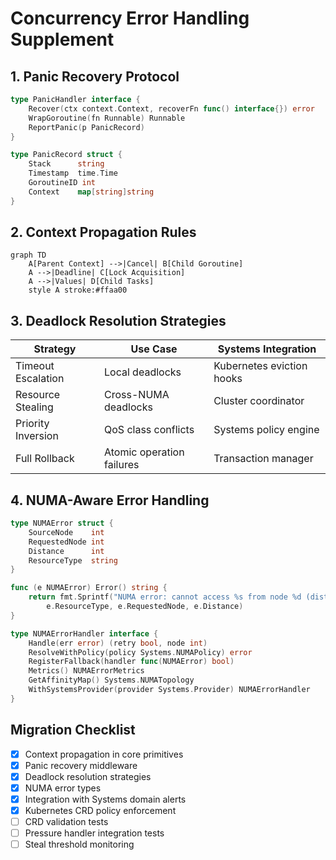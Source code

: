 # Concurrency Error Handling Supplement

## 1. Panic Recovery Protocol
```go
type PanicHandler interface {
    Recover(ctx context.Context, recoverFn func() interface{}) error
    WrapGoroutine(fn Runnable) Runnable
    ReportPanic(p PanicRecord)
}

type PanicRecord struct {
    Stack      string
    Timestamp  time.Time
    GoroutineID int
    Context    map[string]string
}
```

## 2. Context Propagation Rules
```mermaid
graph TD
    A[Parent Context] -->|Cancel| B[Child Goroutine]
    A -->|Deadline| C[Lock Acquisition]
    A -->|Values| D[Child Tasks]
    style A stroke:#ffaa00
```

## 3. Deadlock Resolution Strategies
| Strategy | Use Case | Systems Integration |
|----------|----------|---------------------|
| Timeout Escalation | Local deadlocks | Kubernetes eviction hooks |
| Resource Stealing | Cross-NUMA deadlocks | Cluster coordinator |
| Priority Inversion | QoS class conflicts | Systems policy engine |
| Full Rollback | Atomic operation failures | Transaction manager |

## 4. NUMA-Aware Error Handling
```go
type NUMAError struct {
    SourceNode    int
    RequestedNode int 
    Distance      int
    ResourceType  string
}

func (e NUMAError) Error() string {
    return fmt.Sprintf("NUMA error: cannot access %s from node %d (distance %d)",
        e.ResourceType, e.RequestedNode, e.Distance)
}

type NUMAErrorHandler interface {
    Handle(err error) (retry bool, node int)
    ResolveWithPolicy(policy Systems.NUMAPolicy) error
    RegisterFallback(handler func(NUMAError) bool)
    Metrics() NUMAErrorMetrics
    GetAffinityMap() Systems.NUMATopology
    WithSystemsProvider(provider Systems.Provider) NUMAErrorHandler
}
```

## Migration Checklist
- [X] Context propagation in core primitives  
- [X] Panic recovery middleware
- [X] Deadlock resolution strategies
- [X] NUMA error types
- [X] Integration with Systems domain alerts
- [X] Kubernetes CRD policy enforcement
- [ ] CRD validation tests
- [ ] Pressure handler integration tests
- [ ] Steal threshold monitoring
